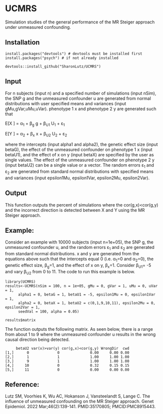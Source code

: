 # UCMRS
Simulation studies of the general performance of the MR Steiger approach under unmeasured confounding. 

## Installation
```
install.packages("devtools") # devtools must be installed first
install.packages("psych") # if not already installed 

devtools::install_github("SharonLutz/UCMRS")
```
## Input
For n subjects (input n) and a specified number of simulations (input nSim), the SNP g and the unmeasured confounder u are generated from normal distributions with user specified means and variances (input gMu,gVar,uMu,uVar). phenotype 1 x and phenotype 2 y are generated such that

E\[X \] = &alpha;<sub>1</sub> +  &beta;<sub>g</sub> g +  &beta;<sub>U1</sub> U<sub>1</sub> + &epsilon;<sub>1</sub>

E\[Y \] = &alpha;<sub>2</sub> +  &beta;<sub>x</sub> x +  &beta;<sub>U2</sub> U<sub>2</sub> + &epsilon;<sub>2</sub>

where the intercepts (input alpha1 and alpha2), the genetic effect size (input betaG), the effect of the unmeasured confounder on phenotype 1 x (input betaU1), and the effect of x on y (input betaX) are specified by the user as single values. The effect of the unmeasured confounder on phenotype 2 y (input betaU2) can be a single value or a vector. The random errors &epsilon;<sub>1</sub> and &epsilon;<sub>2</sub> are generated from standard normal distributions with specified means and variances (input epsilon1Mu, epsilon1Var, epsilon2Mu, epsilon2Var). 


## Output
This function outputs the percent of simulations where the cor(g,x)<cor(g,y) and the incorrect direction is detected between X and Y using the MR Steiger approach. 

## Example:
Consider an example with 10000 subjects (input n=1e+05), the SNP g, the unmeasured confounder u, and the random errors  &epsilon;<sub>1</sub> and &epsilon;<sub>2</sub> are generated from standard normal distributions. x and y are generated from the equations above such that the intercepts equal 0 (i.e. &alpha;<sub>1</sub>=0 and &alpha;<sub>2</sub>=0), the genetic effect size, &beta;<sub>g</sub>=1, and the effect of x on y, &beta;<sub>x</sub>=1. Consider &beta;<sub>U1</sub>= -5 and vary &beta;<sub>U2</sub> from 0 to 11. The code to run this example is below.

```
library(UCMRS)
results<-UCMRS(nSim = 100, n = 1e+05, gMu = 0, gVar = 1, uMu = 0, uVar = 1, 
      alpha1 = 0, betaG = 1, betaU1 = -5, epsilon1Mu = 0, epsilon1Var = 1, 
      alpha2 = 0, betaX = 1, betaU2 = c(0,1,9,10,11), epsilon2Mu = 0, epsilon2Var = 1, 
      seedVal = 100, alpha = 0.05)

results$matrix
```

The function outputs the following matrix. As seen below, there is a range from about 1 to 9 where the unmeasured confounder u results in the wrong causal direction being detected.
```
     betaU2 var(x)>var(y) cor(g,x)<cor(g,y) WrongDir  cwd
[1,]      0             0              0.00     0.00 0.00
[2,]      1             1              1.00     1.00 1.00
[3,]      9             1              1.00     1.00 1.00
[4,]     10             0              0.32     0.15 0.15
[5,]     11             0              0.00     0.00 0.00
```
## Reference:

Lutz SM, Voorhies K, Wu AC, Hokanson J, Vansteelandt S, Lange C. The influence of unmeasured confounding on the MR Steiger approach. Genet Epidemiol. 2022 Mar;46(2):139-141. PMID:35170805; PMCID:PMC8915443.
